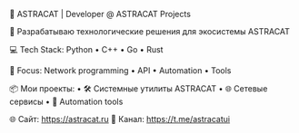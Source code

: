 🔧 ASTRACAT | Developer @ ASTRACAT Projects

🚀 Разрабатываю технологические решения для экосистемы ASTRACAT

💻 Tech Stack: Python • C++ • Go • Rust

📡 Focus: Network programming • API • Automation • Tools

📦 Мои проекты:
• 🛠️ Системные утилиты ASTRACAT
• 🌐 Сетевые сервисы 
• 🤖 Automation tools

🌐 Сайт: https://astracat.ru
📢 Канал: https://t.me/astracatui
